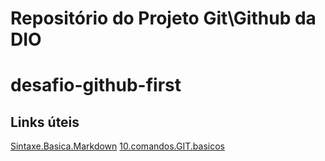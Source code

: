 # Repositório  do Projeto Git\Github da DIO
# desafio-github-first


## Links úteis 
[Sintaxe.Basica.Markdown](https://www.markdownguide.org/cheat-sheet/)
[10.comandos.GIT.basicos](https://blog.geekhunter.com.br/comandos-git-mais-utilizados/)


